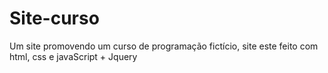 # Site-curso
 Um site promovendo um curso de programação fictício, site este feito com html, css e javaScript + Jquery
